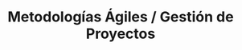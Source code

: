 ---
layout: default
title: Metodologías Ágiles / Gestión de Proyectos
nav_order: 35
parent: Taxonomía
has_children: true
---